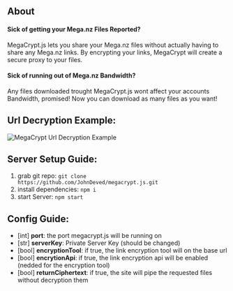 ## About

#### Sick of getting your Mega.nz Files Reported?

MegaCrypt.js lets you share your Mega.nz files without actually having to share any Mega.nz links. By encrypting your links, MegaCrypt will create a secure proxy to your files.

#### Sick of running out of Mega.nz Bandwidth?

Any files downloaded trought MegaCrypt.js wont affect your accounts Bandwidth, promised! Now you can download as many files as you want!

## Url Decryption Example:

![MegaCrypt Url Decryption Example](https://i.imgur.com/yR0EE1P.png)

## Server Setup Guide:

1. grab git repo: `git clone https://github.com/JohnDeved/megacrypt.js.git`
2. install dependencies: `npm i`
3. start Server: `npm start`

## Config Guide:

- [int] __port__: the port megacrypt.js will be running on
- [str] __serverKey__: Private Server Key (should be changed)
- [bool] __encryptionTool__: if true, the link encryption tool will on the base url
- [bool] __encrytionApi__: if true, the link encryption api will be enabled (nedded for the encryption tool)
- [bool] __returnCiphertext__: if true, the site will pipe the requested files without decryption them
